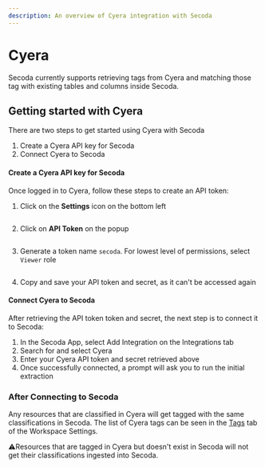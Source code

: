 ```yaml
---
description: An overview of Cyera integration with Secoda
---
```


# Cyera

Secoda currently supports retrieving tags from Cyera and matching those tag with existing tables and columns inside Secoda.

## Getting started with Cyera

There are two steps to get started using Cyera with Secoda

1. Create a Cyera API key for Secoda
2. Connect  Cyera to Secoda

#### Create a Cyera API key for Secoda

Once logged in to Cyera, follow these steps to create an API token:

1. Click on the **Settings** icon on the bottom left

<figure><img src="../../.gitbook/assets/Screenshot 2024-03-15 at 11.07.19 AM (1).png" alt=""><figcaption></figcaption></figure>

2. Click on **API Token** on the popup

<figure><img src="../../.gitbook/assets/Screenshot 2024-03-15 at 11.07.34 AM.png" alt=""><figcaption></figcaption></figure>

3. Generate a token name `secoda`. For lowest level of permissions, select `Viewer` role

<figure><img src="../../.gitbook/assets/Screenshot 2024-03-15 at 11.10.24 AM.png" alt=""><figcaption></figcaption></figure>

4. Copy and save your API token and secret, as it can't be accessed again

#### Connect Cyera to Secoda

After retrieving the API token token and secret, the next step is to connect it to Secoda:

1. In the Secoda App, select Add Integration on the Integrations tab
2. Search for and select Cyera
3. Enter your Cyera API token and secret retrieved above
4. Once successfully connected, a prompt will ask you to run the initial extraction

### After Connecting to Secoda

Any resources that are classified in Cyera will get tagged with the same classifications in Secoda. The list of Cyera tags can be seen in the [Tags](../../resource-and-metadata-management/tags/custom-tags.md) tab of the Workspace Settings.

:warning:Resources that are tagged in Cyera but doesn't exist in Secoda will not get their classifications ingested into Secoda.

